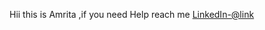 Hii this is Amrita ,if you need Help reach me 
[LinkedIn-@link](https://www.linkedin.com/in/amrita-bharti-80299a1b8/)

